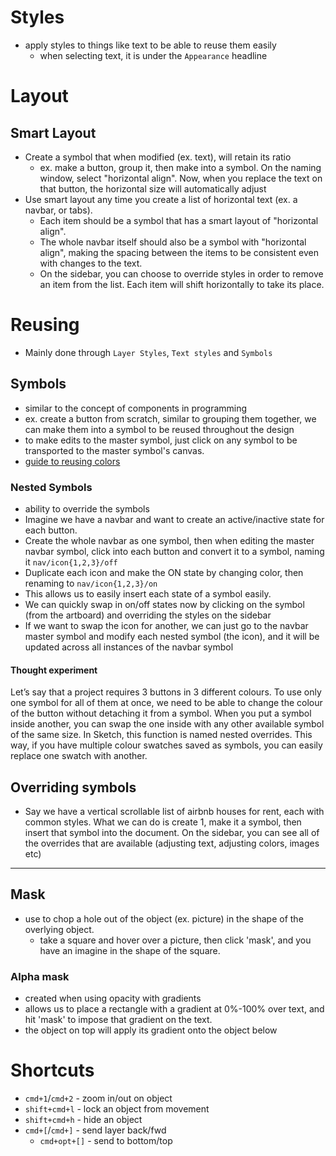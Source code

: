 
# Styles
- apply styles to things like text to be able to reuse them easily
    - when selecting text, it is under the `Appearance` headline

# Layout
## Smart Layout
- Create a symbol that when modified (ex. text), will retain its ratio
    - ex. make a button, group it, then make into a symbol. On the naming
	window, select "horizontal align". Now, when you replace the text on
	that button, the horizontal size will automatically adjust
- Use smart layout any time you create a list of horizontal text (ex. a navbar,
    or tabs).
    - Each item should be a symbol that has a smart layout of "horizontal
	align".
    - The whole navbar itself should also be a symbol with "horizontal align",
	making the spacing between the items to be consistent even with changes
	to the text.
    - On the sidebar, you can choose to override styles in order to remove an
	item from the list. Each item will shift horizontally to take its place.

# Reusing
- Mainly done through `Layer Styles`, `Text styles` and `Symbols`

## Symbols
- similar to the concept of components in programming
- ex. create a button from scratch, similar to grouping them together, we can
    make them into a symbol to be reused throughout the design
- to make edits to the master symbol, just click on any symbol to be transported
    to the master symbol's canvas.
- [guide to reusing colors](https://www.reddit.com/r/sketchapp/comments/gwft1f/if_you_could_just_edit_these_and_for_the_change/)

### Nested Symbols
- ability to override the symbols
- Imagine we have a navbar and want to create an active/inactive state for each
    button.
- Create the whole navbar as one symbol, then when editing the master navbar symbol, click
    into each button and convert it to a symbol, naming it `nav/icon{1,2,3}/off`
- Duplicate each icon and make the ON state by changing color, then renaming to
    `nav/icon{1,2,3}/on`
- This allows us to easily insert each state of a symbol easily.
- We can quickly swap in on/off states now by clicking on the symbol (from the
    artboard) and overriding the styles on the sidebar
- If we want to swap the icon for another, we can just go to the navbar master
    symbol and modify each nested symbol (the icon), and it will be updated
    across all instances of the navbar symbol 
    
#### Thought experiment
Let’s say that a project requires 3 buttons in 3 different colours. To use only one symbol for all of them at once, we need to be able to change the colour of the button without detaching it from a symbol.
When you put a symbol inside another, you can swap the one inside with any other available symbol of the same size. In Sketch, this function is named nested overrides. This way, if you have multiple colour swatches saved as symbols, you can easily replace one swatch with another.

## Overriding symbols
- Say we have a vertical scrollable list of airbnb houses for rent, each with common styles. What we can
    do is create 1, make it a symbol, then insert that symbol into the document.
    On the sidebar, you can see all of the overrides that are available
    (adjusting text, adjusting colors, images etc)

* * *

## Mask
- use to chop a hole out of the object (ex. picture) in the shape of the
    overlying object.
    - take a square and hover over a picture, then click 'mask', and you have an
	imagine in the shape of the square.
### Alpha mask
- created when using opacity with gradients
- allows us to place a rectangle with a gradient at 0%-100% over text, and hit
    'mask' to impose that gradient on the text.
- the object on top will apply its gradient onto the object below

# Shortcuts
- `cmd+1`/`cmd+2` - zoom in/out on object
- `shift+cmd+l` - lock an object from movement
- `shift+cmd+h` - hide an object 
- `cmd+[`/`cmd+]` - send layer back/fwd
    - `cmd+opt+[]` - send to bottom/top
